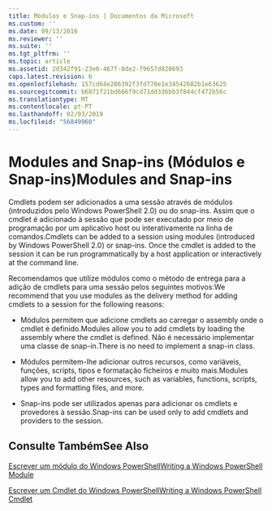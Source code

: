 ```yaml
---
title: Módulos e Snap-ins | Documentos da Microsoft
ms.custom: ''
ms.date: 09/13/2016
ms.reviewer: ''
ms.suite: ''
ms.tgt_pltfrm: ''
ms.topic: article
ms.assetid: 2d342f91-23e0-467f-8de2-f9657d820693
caps.latest.revision: 6
ms.openlocfilehash: 157cd64e286392f3fd770e1e34542682b1e63625
ms.sourcegitcommit: b6871f21bd666f9cd71dd336bb3f844cf472b56c
ms.translationtype: MT
ms.contentlocale: pt-PT
ms.lasthandoff: 02/03/2019
ms.locfileid: "56849960"
---
```

# <a name="modules-and-snap-ins"></a><span data-ttu-id="d078e-102">Modules and Snap-ins (Módulos e Snap-ins)</span><span class="sxs-lookup"><span data-stu-id="d078e-102">Modules and Snap-ins</span></span>

<span data-ttu-id="d078e-103">Cmdlets podem ser adicionados a uma sessão através de módulos (introduzidos pelo Windows PowerShell 2.0) ou do snap-ins. Assim que o cmdlet é adicionado à sessão que pode ser executado por meio de programação por um aplicativo host ou interativamente na linha de comandos.</span><span class="sxs-lookup"><span data-stu-id="d078e-103">Cmdlets can be added to a session using modules (introduced by Windows PowerShell 2.0) or snap-ins. Once the cmdlet is added to the session it can be run programmatically by a host application or interactively at the command line.</span></span>

<span data-ttu-id="d078e-104">Recomendamos que utilize módulos como o método de entrega para a adição de cmdlets para uma sessão pelos seguintes motivos:</span><span class="sxs-lookup"><span data-stu-id="d078e-104">We recommend that you use modules as the delivery method for adding cmdlets to a session for the following reasons:</span></span>

- <span data-ttu-id="d078e-105">Módulos permitem que adicione cmdlets ao carregar o assembly onde o cmdlet é definido.</span><span class="sxs-lookup"><span data-stu-id="d078e-105">Modules allow you to add cmdlets by loading the assembly where the cmdlet is defined.</span></span> <span data-ttu-id="d078e-106">Não é necessário implementar uma classe de snap-in.</span><span class="sxs-lookup"><span data-stu-id="d078e-106">There is no need to implement a snap-in class.</span></span>

- <span data-ttu-id="d078e-107">Módulos permitem-lhe adicionar outros recursos, como variáveis, funções, scripts, tipos e formatação ficheiros e muito mais.</span><span class="sxs-lookup"><span data-stu-id="d078e-107">Modules allow you to add other resources, such as variables, functions, scripts, types and formatting files, and more.</span></span>

- <span data-ttu-id="d078e-108">Snap-ins pode ser utilizados apenas para adicionar os cmdlets e provedores à sessão.</span><span class="sxs-lookup"><span data-stu-id="d078e-108">Snap-ins can be used only to add cmdlets and providers to the session.</span></span>

## <a name="see-also"></a><span data-ttu-id="d078e-109">Consulte Também</span><span class="sxs-lookup"><span data-stu-id="d078e-109">See Also</span></span>

[<span data-ttu-id="d078e-110">Escrever um módulo do Windows PowerShell</span><span class="sxs-lookup"><span data-stu-id="d078e-110">Writing a Windows PowerShell Module</span></span>](../module/writing-a-windows-powershell-module.md)

[<span data-ttu-id="d078e-111">Escrever um Cmdlet do Windows PowerShell</span><span class="sxs-lookup"><span data-stu-id="d078e-111">Writing a Windows PowerShell Cmdlet</span></span>](./writing-a-windows-powershell-cmdlet.md)
